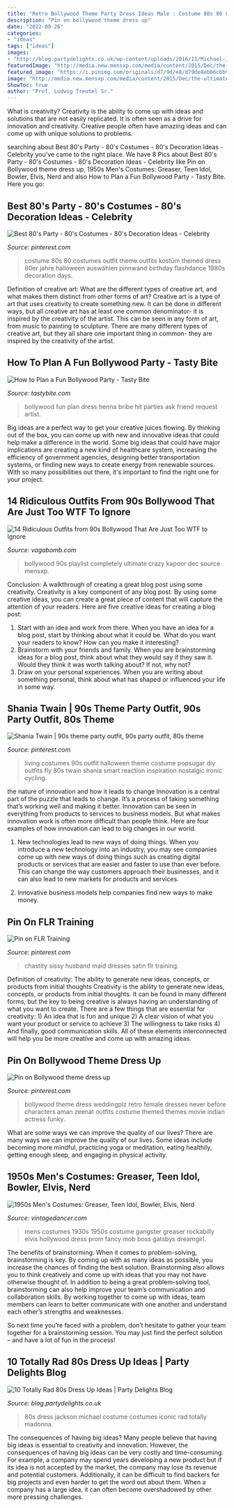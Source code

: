 ```yaml
---
title: "Retro Bollywood Theme Party Dress Ideas Male : Costume 80s 80 Costumes Outfit Theme Outfits Kostüm Themed Dress 80er Jahre Halloween Auswählen Pinnwand Birthday Flashdance 1980s Decoration Days"
description: "Pin on bollywood theme dress up"
date: "2022-09-26"
categories:
- "ideas"
tags: ["ideas"]
images:
- "http://blog.partydelights.co.uk/wp-content/uploads/2016/11/Michael-Jackson-Costume.png"
featuredImage: "http://media.new.mensxp.com/media/content/2015/Dec/the-ultimate-90s-bollywood-playlist-to-make-your-new-year-rsquo-s-party-completely-crazy980-1450274367_980x457.jpg"
featured_image: "https://i.pinimg.com/originals/d7/9d/e8/d79de8eb06cbb9c04eb254b13dbf4f44.jpg"
image: "http://media.new.mensxp.com/media/content/2015/Dec/the-ultimate-90s-bollywood-playlist-to-make-your-new-year-rsquo-s-party-completely-crazy980-1450274367_980x457.jpg"
ShowToc: true
author: "Prof. Ludwig Treutel Sr."
---
```



What is creativity?
Creativity is the ability to come up with ideas and solutions that are not easily replicated. It is often seen as a drive for innovation and creativity. Creative people often have amazing ideas and can come up with unique solutions to problems.

	

		
searching about Best 80&#039;s Party - 80&#039;s Costumes - 80&#039;s Decoration Ideas - Celebrity you've came to the right place. We have 8 Pics about Best 80&#039;s Party - 80&#039;s Costumes - 80&#039;s Decoration Ideas - Celebrity like Pin on Bollywood theme dress up, 1950s Men&#039;s Costumes: Greaser, Teen Idol, Bowler, Elvis, Nerd and also How to Plan a Fun Bollywood Party - Tasty Bite. Here you go:
		
    
## Best 80&#039;s Party - 80&#039;s Costumes - 80&#039;s Decoration Ideas - Celebrity

<img loading=lazy src="https://i.pinimg.com/originals/d7/9d/e8/d79de8eb06cbb9c04eb254b13dbf4f44.jpg" onerror="this.onerror=null;this.src='https://tse1.mm.bing.net/th?id=OIP.WvgYi35dA0xAKhvZSV8peAAAAA&amp;pid=15.1';" alt="Best 80&#039;s Party - 80&#039;s Costumes - 80&#039;s Decoration Ideas - Celebrity">

_Source: pinterest.com_

>costume 80s 80 costumes outfit theme outfits kostüm themed dress 80er jahre halloween auswählen pinnwand birthday flashdance 1980s decoration days. 

	

Definition of creative art: What are the different types of creative art, and what makes them distinct from other forms of art?
Creative art is a type of art that uses creativity to create something new. It can be done in different ways, but all creative art has at least one common denominator- it is inspired by the creativity of the artist. This can be seen in any form of art, from music to painting to sculpture. There are many different types of creative art, but they all share one important thing in common- they are inspired by the creativity of the artist.

    
## How To Plan A Fun Bollywood Party - Tasty Bite

<img loading=lazy src="https://www.tastybite.com/wp-content/uploads/2015/10/Bollywood-Party-Dress-in-Indian3.jpg" onerror="this.onerror=null;this.src='https://tse2.mm.bing.net/th?id=OIP.B7J84_TWS2zXtiWkc8_IsgHaLH&amp;pid=15.1';" alt="How to Plan a Fun Bollywood Party - Tasty Bite">

_Source: tastybite.com_

>bollywood fun plan dress henna bribe hit parties ask friend request artist. 

	

Big ideas are a perfect way to get your creative juices flowing. By thinking out of the box, you can come up with new and innovative ideas that could help make a difference in the world. Some big ideas that could have major implications are creating a new kind of healthcare system, increasing the efficiency of government agencies, designing better transportation systems, or finding new ways to create energy from renewable sources. With so many possibilities out there, it's important to find the right one for your project.

    
## 14 Ridiculous Outfits From 90s Bollywood That Are Just Too WTF To Ignore

<img loading=lazy src="http://media.new.mensxp.com/media/content/2015/Dec/the-ultimate-90s-bollywood-playlist-to-make-your-new-year-rsquo-s-party-completely-crazy980-1450274367_980x457.jpg" onerror="this.onerror=null;this.src='https://tse1.mm.bing.net/th?id=OIP.2l1X-dm7MJoqhP9NQtH8tgHaDd&amp;pid=15.1';" alt="14 Ridiculous Outfits from 90s Bollywood That Are Just Too WTF to Ignore">

_Source: vagabomb.com_

>bollywood 90s playlist completely ultimate crazy kapoor dec source mensxp. 

	

Conclusion: A walkthrough of creating a great blog post using some creativity.
Creativity is a key component of any blog post. By using some creative ideas, you can create a great piece of content that will capture the attention of your readers. Here are five creative ideas for creating a blog post: 
1. Start with an idea and work from there. When you have an idea for a blog post, start by thinking about what it could be. What do you want your readers to know? How can you make it interesting? 
2. Brainstorm with your friends and family. When you are brainstorming ideas for a blog post, think about what they would say if they saw it. Would they think it was worth talking about? If not, why not? 
3. Draw on your personal experiences. When you are writing about something personal, think about what has shaped or influenced your life in some way.

    
## Shania Twain | 90s Theme Party Outfit, 90s Party Outfit, 80s Theme

<img loading=lazy src="https://i.pinimg.com/originals/32/42/a1/3242a187722bead7530e85715334126c.jpg" onerror="this.onerror=null;this.src='https://tse1.mm.bing.net/th?id=OIP.-ImqrBgvkGo8nFqhQguSAAHaHa&amp;pid=15.1';" alt="Shania Twain | 90s theme party outfit, 90s party outfit, 80s theme">

_Source: pinterest.com_

>living costumes 90s outfit halloween theme costume popsugar diy outfits fly 80s twain shania smart reaction inspiration nostalgic ironic cycling. 

	

the nature of innovation and how it leads to change
Innovation is a central part of the puzzle that leads to change. It’s a process of taking something that’s working well and making it better. Innovation can be seen in everything from products to services to business models. But what makes innovation work is often more difficult than people think. Here are four examples of how innovation can lead to big changes in our world.
1) New technologies lead to new ways of doing things. When you introduce a new technology into an industry, you may see companies come up with new ways of doing things such as creating digital products or services that are easier and faster to use than ever before. This can change the way customers approach their businesses, and it can also lead to new markets for products and services.

2) Innovative business models help companies find new ways to make money.

    
## Pin On FLR Training

<img loading=lazy src="https://i.pinimg.com/originals/eb/a4/f7/eba4f74aaf34047e457c1ba262146645.png" onerror="this.onerror=null;this.src='https://tse4.mm.bing.net/th?id=OIP.ONPftnXdPF1004CB1zCAsAHaKE&amp;pid=15.1';" alt="Pin on FLR Training">

_Source: pinterest.com_

>chastity sissy husband maid dresses satin flr training. 

	

Definition of creativity: The ability to generate new ideas, concepts, or products from initial thoughts
Creativity is the ability to generate new ideas, concepts, or products from initial thoughts. It can be found in many different forms, but the key to being creative is always having an understanding of what you want to create. There are a few things that are essential for creativity: 1) An idea that is fun and unique 2) A clear vision of what you want your product or service to achieve 3) The willingness to take risks 4) And finally, good communication skills. All of these elements interconnected will help you be more creative and come up with amazing ideas.

    
## Pin On Bollywood Theme Dress Up

<img loading=lazy src="https://i.pinimg.com/736x/eb/0c/7f/eb0c7f7714afd2276c641be9be44eea2--bollywood-theme-party-holiday-party-dresses.jpg" onerror="this.onerror=null;this.src='https://tse2.mm.bing.net/th?id=OIP.TY8fkgTsah1OAATqc5Yh2QAAAA&amp;pid=15.1';" alt="Pin on Bollywood theme dress up">

_Source: pinterest.com_

>bollywood theme dress weddingplz retro female dresses never before characters aman zeenat outfits costume themed themes movie indian actress funky. 

	

What are some ways we can improve the quality of our lives?
There are many ways we can improve the quality of our lives. Some ideas include becoming more mindful, practicing yoga or meditation, eating healthily, getting enough sleep, and engaging in physical activity.

    
## 1950s Men&#039;s Costumes: Greaser, Teen Idol, Bowler, Elvis, Nerd

<img loading=lazy src="https://images-na.ssl-images-amazon.com/images/I/71pjwghbe2L._UY879_.jpg" onerror="this.onerror=null;this.src='https://tse1.mm.bing.net/th?id=OIP.fKxk4oe99pvn3E3Gs5ryXwHaKa&amp;pid=15.1';" alt="1950s Men&#039;s Costumes: Greaser, Teen Idol, Bowler, Elvis, Nerd">

_Source: vintagedancer.com_

>mens costumes 1930s 1950s costume gangster greaser rockabilly elvis hollywood dress prom fancy mob boss gatsbys dreamgirl. 

	

The benefits of brainstorming.
When it comes to problem-solving, brainstorming is key. By coming up with as many ideas as possible, you increase the chances of finding the best solution. Brainstorming also allows you to think creatively and come up with ideas that you may not have otherwise thought of.
In addition to being a great problem-solving tool, brainstorming can also help improve your team’s communication and collaboration skills. By working together to come up with ideas, team members can learn to better communicate with one another and understand each other’s strengths and weaknesses.

So next time you’re faced with a problem, don’t hesitate to gather your team together for a brainstorming session. You may just find the perfect solution – and have a lot of fun in the process!

    
## 10 Totally Rad 80s Dress Up Ideas | Party Delights Blog

<img loading=lazy src="http://blog.partydelights.co.uk/wp-content/uploads/2016/11/Michael-Jackson-Costume.png" onerror="this.onerror=null;this.src='https://tse4.mm.bing.net/th?id=OIP.B1JYLVsPvnLac4bUsuCdCQHaJH&amp;pid=15.1';" alt="10 Totally Rad 80s Dress Up Ideas | Party Delights Blog">

_Source: blog.partydelights.co.uk_

>80s dress jackson michael costume costumes iconic rad totally madonna. 

	

The consequences of having big ideas?
Many people believe that having big ideas is essential to creativity and innovation. However, the consequences of having big ideas can be very costly and time-consuming. For example, a company may spend years developing a new product but if its idea is not accepted by the market, the company may lose its revenue and potential customers. Additionally, it can be difficult to find backers for big projects and even harder to get the word out about them. When a company has a large idea, it can often become overshadowed by other more pressing challenges.

